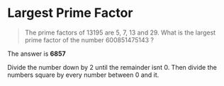 # Largest Prime Factor

> The prime factors of 13195 are 5, 7, 13 and 29. What is the largest prime factor of the number 600851475143 ?

The answer is **6857**

Divide the number down by 2 until the remainder isnt 0. Then divide the numbers square by every number between 0 and it.

